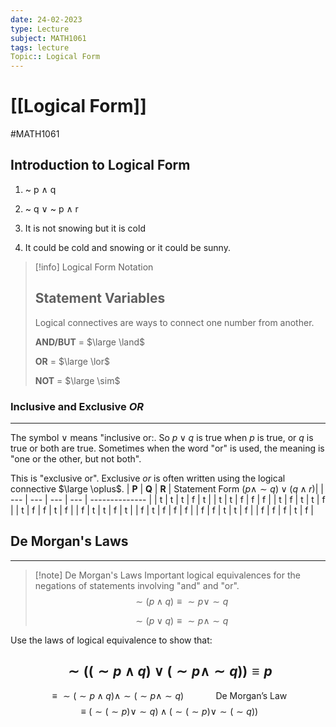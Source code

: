 ```yaml
---
date: 24-02-2023
type: Lecture
subject: MATH1061
tags: lecture
Topic:: Logical Form
---
```

# [[Logical Form]]
#MATH1061

## Introduction to Logical Form

1. ~ p $\land$ q
2. ~ q $\lor$ ~ p $\land$ r

1. It is not snowing but it is cold
2. It could be cold and snowing or it could be sunny.

> [!info] Logical Form Notation
> 
> **Statement Variables**
> ---
> Logical connectives are ways to connect one number from another.
> 
> **AND/BUT** = $\large \land$
> 
>**OR** = $\large \lor$
>
>**NOT** = $\large \sim$
>

### Inclusive and Exclusive *OR*
---
The symbol $\lor$ means "inclusive or:. So $p \lor q$ is true  when $p$ is true, or $q$ is true or both are true. Sometimes when the word "or" is used, the meaning is "one or the other, but not both".

This is "exclusive or". Exclusive *or* is often written using the logical connective $\large \oplus$.
| **P**   | **Q**   | **R**   |      Statement Form $(p \land \sim q) \lor (q \land r)$|
| --- | --- | --- | --- | -------------- |
| t   | t   | t   | f    |        t        |
| t   | t   | f   | f    |        f        |
| t   | f   | t   | t    |        f        |
| t   | f   | f   | t    |        f        |
| f   | t   | t   | f    |        t        |
| f   | t   | f   | f    |        f        |
| f   | f   | t   | t    |        f        |
| f   | f   | f   | t    |        f        |

## De Morgan's Laws
--- 
> [!note] De Morgan's Laws
>  Important logical equivalences for the negations of statements involving "and" and "or".
>  $$\sim (p \land q ) \equiv \sim p \lor \sim q$$
>  
>  $$\sim (p \lor q ) \equiv \sim p \land \sim q$$

Use the laws of logical equivalence to show that:

$$\sim ((\sim p \land q )\lor (\sim p \land \sim q )) \equiv p$$
---
$$
\equiv \sim (\sim p \land q) \land \sim (\sim p \land \sim q)\ \ \ \ \ \ \ \ \ \ \ \ \ \text{De Morgan's Law}
$$
$$ \equiv (\sim ( \sim p)\lor \sim q) \land (\sim ( \sim p) \lor \sim (\sim q))$$


